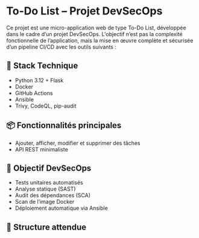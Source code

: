 # To-Do List – Projet DevSecOps

Ce projet est une micro-application web de type To-Do List, développée dans le cadre d’un projet DevSecOps. L'objectif n’est pas la complexité fonctionnelle de l’application, mais la mise en œuvre complète et sécurisée d’un pipeline CI/CD avec les outils suivants :

## 🧰 Stack Technique

- Python 3.12 + Flask 
- Docker
- GitHub Actions
- Ansible
- Trivy, CodeQL, pip-audit

## 📦 Fonctionnalités principales

- Ajouter, afficher, modifier et supprimer des tâches
- API REST minimaliste

## 🔐 Objectif DevSecOps

- Tests unitaires automatisés
- Analyse statique (SAST)
- Audit des dépendances (SCA)
- Scan de l’image Docker
- Déploiement automatique via Ansible

## 📁 Structure attendue

